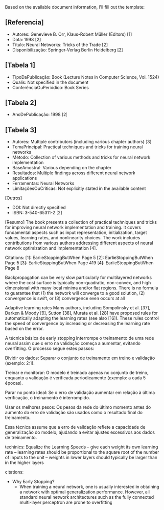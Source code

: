 Based on the available document information, I'll fill out the template:

[Referencia]
---
- Autores: Genevieve B. Orr, Klaus-Robert Müller (Editors) [1]
- Data: 1998 [2]
- Titulo: Neural Networks: Tricks of the Trade [2]
- Disponibilização: Springer-Verlag Berlin Heidelberg [2]

[Tabela 1]
---
- TipoDaPublicação: Book (Lecture Notes in Computer Science, Vol. 1524)
- Qualis: Not specified in the document
- ConferênciaOuPeriódico: Book Series

[Tabela 2]
---
- AnoDePublicação: 1998 [2]

[Tabela 3]
---
- Autores: Multiple contributors (including various chapter authors) [3]
- TemaPrincipal: Practical techniques and tricks for training neural networks
- Método: Collection of various methods and tricks for neural network implementation
- BaseAmostral: Various depending on the chapter
- Resultados: Multiple findings across different neural network applications
- Ferramentas: Neural Networks
- LimitaçõesOuCriticas: Not explicitly stated in the available content

[Outros]
- DOI: Not directly specified
- ISBN: 3-540-65311-2 [2]

[Resumo]
The book presents a collection of practical techniques and tricks for improving neural network implementation and training. It covers fundamental aspects such as input representation, initialization, target values, learning rates, and nonlinearity choices. The work includes contributions from various authors addressing different aspects of neural network optimization and implementation [4].

Citations:
[1]: EarlieStoppingButWhen Page 5
[2]: EarlieStoppingButWhen Page 5
[3]: EarlieStoppingButWhen Page 419
[4]: EarlieStoppingButWhen Page 8


Backpropagation can be very slow particularly for multilayered networks where the cost surface is typically non-quadratic, non-convex, and high dimensional with many local minima and/or flat regions. There is no formula to guarantee that (1) the network will converge to a good solution, (2) convergence is swift, or (3) convergence even occurs at all

Adaptive learning rates Many authors, including Sompolinsky et al. [37],
Darken & Moody [9], Sutton [38], Murata et al. [28] have proposed rules for
automatically adapting the learning rates (see also [16]). These rules control the
speed of convergence by increasing or decreasing the learning rate based on the
error.

A técnica básica de early stopping interrompe o treinamento de uma rede neural assim que o erro na validação começa a aumentar, evitando overfitting. O processo segue estes passos:

Dividir os dados: Separar o conjunto de treinamento em treino e validação (exemplo: 2:1).

Treinar e monitorar: O modelo é treinado apenas no conjunto de treino, enquanto a validação é verificada periodicamente (exemplo: a cada 5 épocas).

Parar no ponto ideal: Se o erro de validação aumentar em relação à última verificação, o treinamento é interrompido.

Usar os melhores pesos: Os pesos da rede do último momento antes do aumento do erro de validação são usados como o resultado final do treinamento.

Essa técnica assume que a erro de validação reflete a capacidade de generalização do modelo, ajudando a evitar ajustes excessivos aos dados de treinamento.




techinics:
  Equalize the Learning Speeds
– give each weight its own learning rate
– learning rates should be proportional to the square root of the
number of inputs to the unit
– weights in lower layers should typically be larger than in the
higher layers

citations:
 - Why Early Stopping?
    - When training a neural network, one is usually interested in obtaining a network with optimal generalization performance. However, all standard neural network architectures such as the fully connected multi-layer perceptron are prone to overfitting

